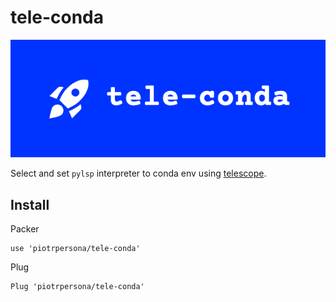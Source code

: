 # tele-conda

![logo](./assets/logo.png)

Select and set `pylsp` interpreter to conda env using [telescope](https://github.com/nvim-telescope/telescope.nvim).


## Install


Packer
```
use 'piotrpersona/tele-conda'
```

Plug
```
Plug 'piotrpersona/tele-conda'
```


